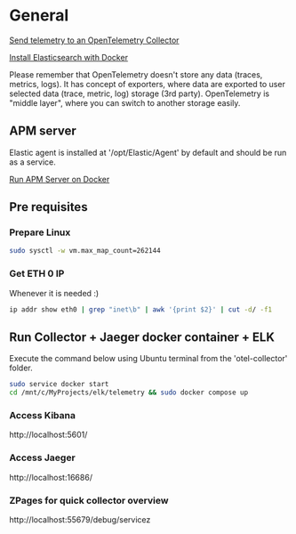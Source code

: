 # General
[Send telemetry to an OpenTelemetry Collector](https://opentelemetry.io/docs/instrumentation/python/getting-started/#send-telemetry-to-an-opentelemetry-collector)

[Install Elasticsearch with Docker](https://www.elastic.co/guide/en/elasticsearch/reference/current/docker.html#docker)

Please remember that OpenTelemetry doesn't store any data (traces, metrics, logs). It has concept of exporters, where data are exported to user selected data (trace, metric, log) storage (3rd party). 
OpenTelemetry is "middle layer", where you can switch to another storage easily.

## APM server
Elastic agent is installed at '/opt/Elastic/Agent' by default and should be run as a service.

[Run APM Server on Docker](https://www.elastic.co/guide/en/apm/guide/current/running-on-docker.html)

## Pre requisites
### Prepare Linux
```bash
sudo sysctl -w vm.max_map_count=262144
```

### Get ETH 0 IP
Whenever it is needed :)
```bash
ip addr show eth0 | grep "inet\b" | awk '{print $2}' | cut -d/ -f1
```

## Run Collector + Jaeger docker container + ELK
Execute the command below using Ubuntu terminal from the 'otel-collector' folder.
```bash
sudo service docker start
cd /mnt/c/MyProjects/elk/telemetry && sudo docker compose up
```

### Access Kibana
http://localhost:5601/

### Access Jaeger
http://localhost:16686/

### ZPages for quick collector overview
http://localhost:55679/debug/servicez